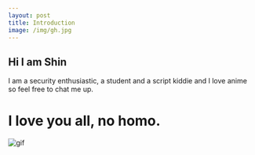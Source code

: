 ```yaml
---
layout: post
title: Introduction
image: /img/gh.jpg
---
```

## Hi I am Shin
I am a security enthusiastic, a student and a script kiddie and I love anime so feel free to chat me up.
# I love you all, no homo.

![gif](https://media1.tenor.com/images/24ac13447f9409d41c1aecb923aedf81/tenor.gif?itemid=3972670)
